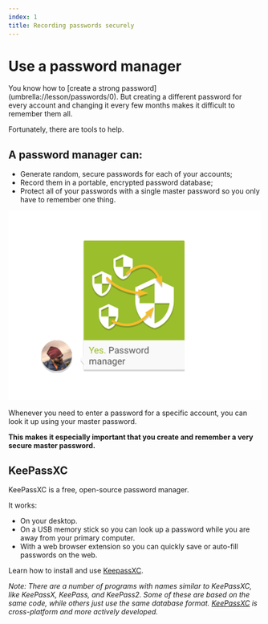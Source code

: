 ```yaml
---
index: 1
title: Recording passwords securely
---
```

# Use a password manager

You know how to [create a strong password] (umbrella://lesson/passwords/0). But creating a different password for every account and changing it every few months makes it difficult to remember them all. 

Fortunately, there are tools to help. 

## A password manager can: 

* Generate random, secure passwords for each of your accounts;
* Record them in a portable, encrypted password database; 
* Protect all of your passwords with a single master password so you only have to remember one thing. 

![image](password_adv1.png)

Whenever you need to enter a password for a specific account, you can look it up using your master password. 

**This makes it especially important that you create and remember a very secure master password.** 

## KeePassXC

KeePassXC is a free, open-source password manager.

It works:

* On your desktop. 
* On a USB memory stick so you can look up a password while you are away from your primary computer. 
* With a web browser extension so you can quickly save or auto-fill passwords on the web. 

Learn how to install and use [KeepassXC](umbrella://lesson/keepassxc).

*Note: There are a number of programs with names similar to KeePassXC, like KeePassX, KeePass, and KeePass2. Some of these are based on the same code, while others just use the same database format. [KeePassXC](https://keepassxc.org/) is cross-platform and more actively developed.*
